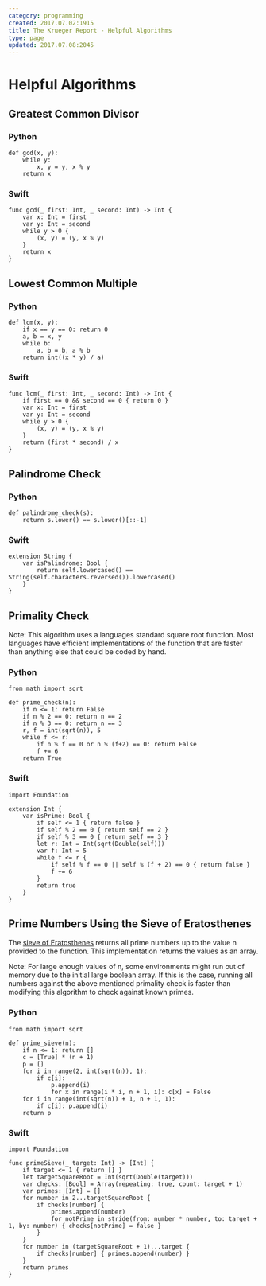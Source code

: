 ```yaml
---
category: programming
created: 2017.07.02:1915
title: The Krueger Report - Helpful Algorithms
type: page
updated: 2017.07.08:2045
---
```


# Helpful Algorithms

## Greatest Common Divisor

### Python

	def gcd(x, y):
		while y:
			x, y = y, x % y
		return x

### Swift

	func gcd(_ first: Int, _ second: Int) -> Int {
		var x: Int = first
		var y: Int = second
		while y > 0 {
			(x, y) = (y, x % y)
		}
		return x
	}

## Lowest Common Multiple

### Python

	def lcm(x, y):
		if x == y == 0: return 0
		a, b = x, y
		while b:
			a, b = b, a % b
		return int((x * y) / a)

### Swift

	func lcm(_ first: Int, _ second: Int) -> Int {
		if first == 0 && second == 0 { return 0 }
		var x: Int = first
		var y: Int = second
		while y > 0 {
			(x, y) = (y, x % y)
		}
		return (first * second) / x
	}

## Palindrome Check

### Python

	def palindrome_check(s):
		return s.lower() == s.lower()[::-1]

### Swift

	extension String {
		var isPalindrome: Bool {
			return self.lowercased() == String(self.characters.reversed()).lowercased()
		}
	}

## Primality Check

Note: This algorithm uses a languages standard square root function. Most languages have efficient implementations of the function that are faster than anything else that could be coded by hand.

### Python

	from math import sqrt
	
	def prime_check(n):
		if n <= 1: return False
		if n % 2 == 0: return n == 2
		if n % 3 == 0: return n == 3
		r, f = int(sqrt(n)), 5
		while f <= r:
			if n % f == 0 or n % (f+2) == 0: return False
			f += 6
		return True

### Swift

	import Foundation
	
	extension Int {
		var isPrime: Bool {
			if self <= 1 { return false }
			if self % 2 == 0 { return self == 2 }
			if self % 3 == 0 { return self == 3 }
			let r: Int = Int(sqrt(Double(self)))
			var f: Int = 5
			while f <= r {
				if self % f == 0 || self % (f + 2) == 0 { return false }
				f += 6
			}
			return true
		}
	}

## Prime Numbers Using the Sieve of Eratosthenes

The [sieve of Eratosthenes](https://en.wikipedia.org/wiki/Sieve_of_Eratosthenes) returns all prime numbers up to the value n provided to the function. This implementation returns the values as an array.

Note: For large enough values of n, some environments might run out of memory due to the initial large boolean array. If this is the case, running all numbers against the above mentioned primality check is faster than modifying this algorithm to check against known primes.

### Python

	from math import sqrt
	
	def prime_sieve(n):
		if n <= 1: return []
		c = [True] * (n + 1)
		p = []
		for i in range(2, int(sqrt(n)), 1):
			if c[i]:
				p.append(i)
				for x in range(i * i, n + 1, i): c[x] = False
		for i in range(int(sqrt(n)) + 1, n + 1, 1):
			if c[i]: p.append(i)
		return p


### Swift

	import Foundation
	
	func primeSieve(_ target: Int) -> [Int] {
		if target <= 1 { return [] }
		let targetSquareRoot = Int(sqrt(Double(target)))
		var checks: [Bool] = Array(repeating: true, count: target + 1)
		var primes: [Int] = []
		for number in 2...targetSquareRoot {
			if checks[number] {
				primes.append(number)
				for notPrime in stride(from: number * number, to: target + 1, by: number) { checks[notPrime] = false }
			}
		}
		for number in (targetSquareRoot + 1)...target {
			if checks[number] { primes.append(number) }
		}
		return primes
	}